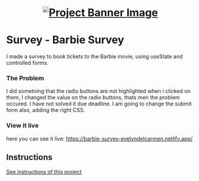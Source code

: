 <h1 align="center">
  <a href="">
    <img src="/src/assets/survey.svg" alt="Project Banner Image">
  </a>
</h1>

# Survey - Barbie Survey

I made a survey to book tickets to the Barbie movie, using useState and controlled forms.

### The Problem

I did sometning that the radio buttons are not highlighted when i clicked on them, I changed the value on the radio buttons, thats men the problem occured. I have not solved it due deadline. I am going to change the submit form also, adding the right CSS. 

### View it live

here you can see it live: https://barbie-survey-evelyndelcarmen.netlify.app/

## Instructions

<a href="instructions.md">
   See instructions of this project
  </a>
